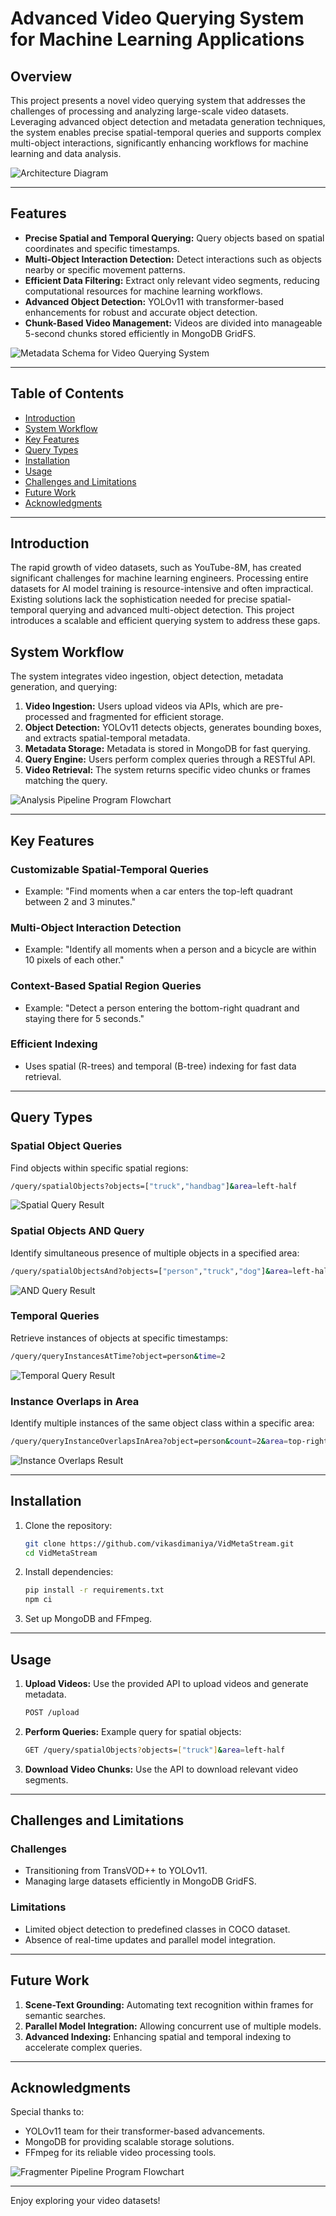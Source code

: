# Advanced Video Querying System for Machine Learning Applications

## Overview
This project presents a novel video querying system that addresses the challenges of processing and analyzing large-scale video datasets. Leveraging advanced object detection and metadata generation techniques, the system enables precise spatial-temporal queries and supports complex multi-object interactions, significantly enhancing workflows for machine learning and data analysis.

![Architecture Diagram](images/architecture.png)

---

## Features
- **Precise Spatial and Temporal Querying:** Query objects based on spatial coordinates and specific timestamps.
- **Multi-Object Interaction Detection:** Detect interactions such as objects nearby or specific movement patterns.
- **Efficient Data Filtering:** Extract only relevant video segments, reducing computational resources for machine learning workflows.
- **Advanced Object Detection:** YOLOv11 with transformer-based enhancements for robust and accurate object detection.
- **Chunk-Based Video Management:** Videos are divided into manageable 5-second chunks stored efficiently in MongoDB GridFS.

![Metadata Schema for Video Querying System](images/metadata_schema.png)

---

## Table of Contents
- [Introduction](#introduction)
- [System Workflow](#system-workflow)
- [Key Features](#key-features)
- [Query Types](#query-types)
- [Installation](#installation)
- [Usage](#usage)
- [Challenges and Limitations](#challenges-and-limitations)
- [Future Work](#future-work)
- [Acknowledgments](#acknowledgments)

---

## Introduction
The rapid growth of video datasets, such as YouTube-8M, has created significant challenges for machine learning engineers. Processing entire datasets for AI model training is resource-intensive and often impractical. Existing solutions lack the sophistication needed for precise spatial-temporal querying and advanced multi-object detection. This project introduces a scalable and efficient querying system to address these gaps.

## System Workflow
The system integrates video ingestion, object detection, metadata generation, and querying:
1. **Video Ingestion:** Users upload videos via APIs, which are pre-processed and fragmented for efficient storage.
2. **Object Detection:** YOLOv11 detects objects, generates bounding boxes, and extracts spatial-temporal metadata.
3. **Metadata Storage:** Metadata is stored in MongoDB for fast querying.
4. **Query Engine:** Users perform complex queries through a RESTful API.
5. **Video Retrieval:** The system returns specific video chunks or frames matching the query.

![Analysis Pipeline Program Flowchart](images/analyze.png)

---

## Key Features
### Customizable Spatial-Temporal Queries
- Example: "Find moments when a car enters the top-left quadrant between 2 and 3 minutes."

### Multi-Object Interaction Detection
- Example: "Identify all moments when a person and a bicycle are within 10 pixels of each other."

### Context-Based Spatial Region Queries
- Example: "Detect a person entering the bottom-right quadrant and staying there for 5 seconds."

### Efficient Indexing
- Uses spatial (R-trees) and temporal (B-tree) indexing for fast data retrieval.

---

## Query Types
### Spatial Object Queries
Find objects within specific spatial regions:
```bash
/query/spatialObjects?objects=["truck","handbag"]&area=left-half
```
![Spatial Query Result](1.jpeg)

### Spatial Objects AND Query
Identify simultaneous presence of multiple objects in a specified area:
```bash
/query/spatialObjectsAnd?objects=["person","truck","dog"]&area=left-half
```
![AND Query Result](3.jpeg)

### Temporal Queries
Retrieve instances of objects at specific timestamps:
```bash
/query/queryInstancesAtTime?object=person&time=2
```
![Temporal Query Result](10.jpeg)

### Instance Overlaps in Area
Identify multiple instances of the same object class within a specific area:
```bash
/query/queryInstanceOverlapsInArea?object=person&count=2&area=top-right
```
![Instance Overlaps Result](8.jpeg)

---

## Installation
1. Clone the repository:
   ```bash
   git clone https://github.com/vikasdimaniya/VidMetaStream.git
   cd VidMetaStream
   ```

2. Install dependencies:
   ```bash
   pip install -r requirements.txt
   npm ci
   ```

3. Set up MongoDB and FFmpeg.

---

## Usage
1. **Upload Videos:**
   Use the provided API to upload videos and generate metadata.
   ```bash
   POST /upload
   ```

2. **Perform Queries:**
   Example query for spatial objects:
   ```bash
   GET /query/spatialObjects?objects=["truck"]&area=left-half
   ```

3. **Download Video Chunks:**
   Use the API to download relevant video segments.

---

## Challenges and Limitations
### Challenges
- Transitioning from TransVOD++ to YOLOv11.
- Managing large datasets efficiently in MongoDB GridFS.

### Limitations
- Limited object detection to predefined classes in COCO dataset.
- Absence of real-time updates and parallel model integration.

---

## Future Work
1. **Scene-Text Grounding:** Automating text recognition within frames for semantic searches.
2. **Parallel Model Integration:** Allowing concurrent use of multiple models.
3. **Advanced Indexing:** Enhancing spatial and temporal indexing to accelerate complex queries.

---

## Acknowledgments
Special thanks to:
- YOLOv11 team for their transformer-based advancements.
- MongoDB for providing scalable storage solutions.
- FFmpeg for its reliable video processing tools.

![Fragmenter Pipeline Program Flowchart](images/Fragmenter.png)

---

Enjoy exploring your video datasets!
